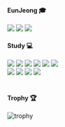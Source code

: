 <div align="center">
 
  <div align="left">
    
  #### EunJeong 🎓
  <a href="https://github.com/eunzzan"><img src="https://img.shields.io/badge/GitHub-181717?style=flat-square&logo=GitHub&logoColor=white"/></a>
  <a href="https://oxrlo.tistory.com/"><img src="https://img.shields.io/badge/Tistory-F0A500?style=flat-square&logo=Funimation&logoColor=white"/></a>
  <a href="https://www.acmicpc.net/user/silverj"><img src="https://img.shields.io/badge/BaekJoon-2FA4FF?style=flat-square&logo=Bilibili&logoColor=white"/></a>

  #### Study 💻
  <img src="https://img.shields.io/badge/C-1B1A17?style=flat-square&logo=C&logoColor=white"/>
  <img src="https://img.shields.io/badge/C++-00599C?style=flat-square&logo=c%2B%2B&logoColor=white">
  <img src="https://img.shields.io/badge/Python-3776AB?style=flat-square&logo=python&logoColor=white"> 
  <img src="https://img.shields.io/badge/HTML-E34F26?style=flat-square&logo=html5&logoColor=white"> 
  <img src="https://img.shields.io/badge/CSS-1572B6?style=flat-square&logo=css3&logoColor=white"> 
  <img src="https://img.shields.io/badge/JavaXcript-F7DF1E?style=flat-square&logo=javascript&logoColor=white"><br>
  <img src="https://img.shields.io/badge/MySQL-4479A1?style=flat-square&logo=mysql&logoColor=white">
  <img src="https://img.shields.io/badge/MongoDB-47A248?style=flat-square&logo=MongoDB&logoColor=white">
  <img src="https://img.shields.io/badge/React-61DAFB?style=flat-square&logo=react&logoColor=black">
  <img src="https://img.shields.io/badge/Node.js-339933?style=flat-square&logo=Node.js&logoColor=white">
  <br>

  #
  #### Trophy 🏆
  ![trophy](https://github-profile-trophy.vercel.app/?username=ezzanzzan)

    
  </div>

</div>

<!--
**ezzanzzan/ezzanzzan** is a ✨ _special_ ✨ repository because its `README.md` (this file) appears on your GitHub profile.

Here are some ideas to get you started:

- 🔭 I’m currently working on ...
- 🌱 I’m currently learning ...
- 👯 I’m looking to collaborate on ...
- 🤔 I’m looking for help with ...
- 💬 Ask me about ...
- 📫 How to reach me: ...
- 😄 Pronouns: ...
- ⚡ Fun fact: ...
-->
